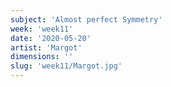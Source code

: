```yaml
---
subject: 'Almost perfect Symmetry'
week: 'week11'
date: '2020-05-20'
artist: 'Margot'
dimensions: ''
slug: 'week11/Margot.jpg'
---
```


